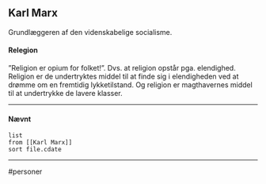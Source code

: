 ## Karl Marx
Grundlæggeren af den videnskabelige socialisme. 


#### Relegion
”Religion er opium for folket!”. Dvs. at religion opstår pga. elendighed. Religion er de undertryktes middel til at finde sig i elendigheden ved at drømme om en fremtidig lykketilstand. Og religion er magthavernes middel til at undertrykke de lavere klasser.

---
#### Nævnt
```dataview 
list
from [[Karl Marx]]
sort file.cdate
```
---
#personer


